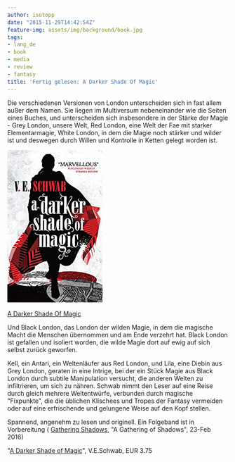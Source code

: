 ```yaml
---
author: isotopp
date: "2015-11-29T14:42:54Z"
feature-img: assets/img/background/book.jpg
tags:
- lang_de
- book
- media
- review
- fantasy
title: 'Fertig gelesen: A Darker Shade Of Magic'
---
```

Die verschiedenen Versionen von London unterscheiden sich in fast allem außer dem Namen. Sie liegen im Multiversum nebeneinander wie die Seiten eines Buches, und unterscheiden sich insbesondere in der Stärke der Magie - Grey London, unsere Welt, Red London, eine Welt der Fae mit starker Elementarmagie, White London, in dem die Magie noch stärker und wilder ist und deswegen durch Willen und Kontrolle in Ketten gelegt worden ist.

[![](/uploads/2015/11/shadows.jpg)](https://www.amazon.de/Darker-Shade-Magic-V-E-Schwab-ebook/dp/B00SEU9TZK)

[A Darker Shade Of Magic](https://www.amazon.de/Darker-Shade-Magic-V-E-Schwab-ebook/dp/B00SEU9TZK)

Und Black London, das London der wilden Magie, in dem die magische Macht die Menschen übernommen und am Ende verzehrt hat. Black London ist gefallen und isoliert worden, die wilde Magie dort auf ewig auf sich selbst zurück geworfen.

Kell, ein Antari, ein Weltenläufer aus Red London, und Lila, eine Diebin aus Grey London, geraten in eine Intrige, bei der ein Stück Magie aus Black London durch subtile Manipulation versucht, die anderen Welten zu infiltrieren, um sich zu nähren. Schwab nimmt den Leser auf eine Reise durch gleich mehrere Weltentwürfe, verbunden durch magische "Fixpunkte", die die üblichen Klischees und Tropes der Fantasy vermeiden oder auf eine erfrischende und gelungene Weise auf den Kopf stellen.

Spannend, angenehm zu lesen und originell. Ein Folgeband ist in Vorbereitung (
[Gathering Shadows](https://www.amazon.de/Gathering-Shadows-V-E-Schwab-ebook/dp/B00WDVL07Q), "A Gathering of Shadows", 23-Feb 2016)

"[A Darker Shade of Magic](https://www.amazon.de/Darker-Shade-Magic-V-E-Schwab-ebook/dp/B00SEU9TZK)", V.E.Schwab, EUR 3.75
